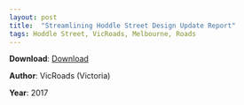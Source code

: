```yaml
---
layout: post
title:  "Streamlining Hoddle Street Design Update Report"
tags: Hoddle Street, VicRoads, Melbourne, Roads
---
```


**Download**: [Download](./docs/streamlininghoddlestdesignreport.pdf)

**Author**: VicRoads (Victoria)

**Year**: 2017

